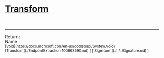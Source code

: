 # [Transform](./EndpointExtraction-100663590.md)


<br>
<hr>
Returns<img width=550/>Name
<br>
<sub>[Void](https://docs.microsoft.com/en-us/dotnet/api/System.Void)</sub><img width=500/><sub>[Transform](./EndpointExtraction-100663590.md) ( [`Signature`](./../../Signature.md) )</sub><br>


